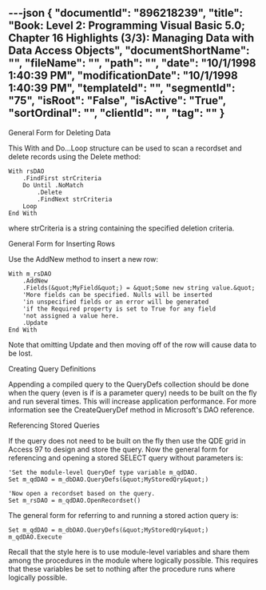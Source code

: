 ---json
{
  "documentId": "896218239",
  "title": "Book: Level 2: Programming Visual Basic 5.0; Chapter 16 Highlights (3/3): Managing Data with Data Access Objects",
  "documentShortName": "",
  "fileName": "",
  "path": "",
  "date": "10/1/1998 1:40:39 PM",
  "modificationDate": "10/1/1998 1:40:39 PM",
  "templateId": "",
  "segmentId": "75",
  "isRoot": "False",
  "isActive": "True",
  "sortOrdinal": "",
  "clientId": "",
  "tag": ""
}
---

General Form for Deleting Data

This With and Do...Loop structure can be used to scan a recordset and delete records using the Delete method:

    With rsDAO
        .FindFirst strCriteria
        Do Until .NoMatch
            .Delete
            .FindNext strCriteria
        Loop
    End With

where strCriteria is a string containing the specified deletion criteria.


General Form for Inserting Rows

Use the AddNew method to insert a new row:

    With m_rsDAO
        .AddNew
        .Fields(&quot;MyField&quot;) = &quot;Some new string value.&quot;
        'More fields can be specified. Nulls will be inserted
        'in unspecified fields or an error will be generated
        'if the Required property is set to True for any field
        'not assigned a value here.
        .Update
    End With

Note that omitting Update and then moving off of the row will cause data to be lost.


Creating Query Definitions

Appending a compiled query to the QueryDefs collection should be done when the query (even is if is a parameter query) needs to be built on the fly and run several times. This will increase application performance. For more information see the CreateQueryDef method in Microsoft's DAO reference.


Referencing Stored Queries

If the query does not need to be built on the fly then use the QDE grid in Access 97 to design and store the query. Now the general form for referencing and opening a stored SELECT query without parameters is:

    'Set the module-level QueryDef type variable m_qdDAO.
    Set m_qdDAO = m_dbDAO.QueryDefs(&quot;MyStoredQry&quot;)

    'Now open a recordset based on the query.
    Set m_rsDAO = m_qdDAO.OpenRecordset()

The general form for referring to and running a stored action query is:

    Set m_qdDAO = m_dbDAO.QueryDefs(&quot;MyStoredQry&quot;)
    m_qdDAO.Execute

Recall that the style here is to use module-level variables and share them among the procedures in the module where logically possible. This requires that these variables be set to nothing after the procedure runs where logically possible.
